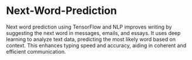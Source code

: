 # Next-Word-Prediction
Next word prediction using TensorFlow and NLP improves writing by suggesting the next word in messages, emails, and essays. It uses deep learning to analyze text data, predicting the most likely word based on context. This enhances typing speed and accuracy, aiding in coherent and efficient communication.
